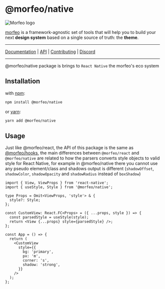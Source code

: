 # @morfeo/native

![Morfeo logo](https://morfeo.dev/img/morfeo.png)

[morfeo](https://morfeo.dev) is a framework-agnostic set of tools that will help you to build your next **design system** based on a single source of truth: the **theme**.

---

[Documentation](https://morfeo.dev) | [API](https://github.com/VLK-STUDIO/morfeo) | [Contributing](https://github.com/VLK-STUDIO/morfeo/blob/main/CONTRIBUTING.md) | [Discord](https://discord.com/channels/939456827152805919/939456827152805922)

---

@morfeo/native package is brings to `React Native` the morfeo's eco system

## Installation

with [npm](https://www.npmjs.com/package/@morfeo/native):

```bash
npm install @morfeo/native
```

or [yarn](https://yarn.pm/@morfeo/native):

```bash
yarn add @morfeo/native
```

## Usage

Just like @morfeo/react, the API of this package is the same as [@morfeo/hooks](https://morfeo.dev/docs/Packages/hooks), the main differences between `@morfeo/react` and `@morfeo/native` are related to how the parsers converts style objects to valid style for React Native, for example in @morfeo/native there you cannot use any pseudo element/class and shadows output is different (`shadowOffset`, `shadowColor`, `shadowOpacity` and `shadowRadius` instead of `boxShadow`)

```tsx
import { View, ViewProps } from 'react-native';
import { useStyle, Style } from '@morfeo/native';

type Props = Omit<ViewProps, 'style'> & {
  style?: Style;
};

const CustomView: React.FC<Props> = ({ ...props, style }) => {
  const parsedStyle = useStyle(style);
  return <View {...props} style={parsedStyle} />;
};

const App = () => {
  return (
    <CustomView
      style={{
        bg: 'primary',
        px: 'm',
        corner: 's',
        shadow: 'strong',
      }}
    />
  );
};
```
